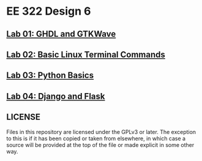 # EE 322 Design 6

## [Lab 01: GHDL and GTKWave](/lab_01/lab_01.md)

## [Lab 02: Basic Linux Terminal Commands](/lab_02/lab_02.md)

## [Lab 03: Python Basics](/lab_03/lab_03.md)

## [Lab 04: Django and Flask](/lab_04/lab_04.md)

## LICENSE

Files in this repository are licensed under the GPLv3 or later. The exception to
this is if it has been copied or taken from elsewhere, in which case a source
will be provided at the top of the file or made explicit in some other way.
